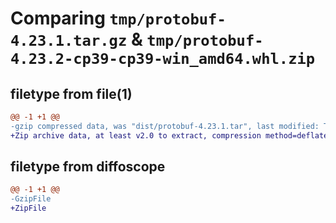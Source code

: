 # Comparing `tmp/protobuf-4.23.1.tar.gz` & `tmp/protobuf-4.23.2-cp39-cp39-win_amd64.whl.zip`

## filetype from file(1)

```diff
@@ -1 +1 @@
-gzip compressed data, was "dist/protobuf-4.23.1.tar", last modified: Tue May 16 23:35:35 2023, max compression
+Zip archive data, at least v2.0 to extract, compression method=deflate
```

## filetype from diffoscope

```diff
@@ -1 +1 @@
-GzipFile
+ZipFile
```

